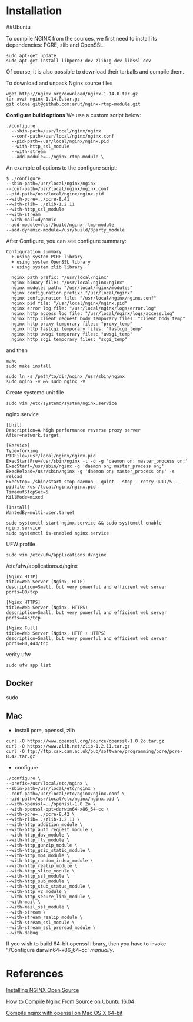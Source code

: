 # Installation

##Ubuntu

To compile NGINX from the sources, we first need to install its dependencies: 
PCRE, zlib and OpenSSL.

```shell
sudo apt-get update
sudo apt-get install libpcre3-dev zlib1g-dev libssl-dev
```

Of course, it is also possible to download their tarballs and compile them.

To download and unpack Nginx source files

```shell
wget http://nginx.org/download/nginx-1.14.0.tar.gz
tar xvzf nginx-1.14.0.tar.gz
git clone git@github.com:arut/nginx-rtmp-module.git
```

**Configure build options**
We use a custom script below:
```shell
./configure
  --sbin-path=/usr/local/nginx/nginx
  --conf-path=/usr/local/nginx/nginx.conf
  --pid-path=/usr/local/nginx/nginx.pid
  --with-http_ssl_module
  --with-stream
  --add-module=../nginx-rtmp-module \
```

An example of options to the configure script:
```shell
$ ./configure
--sbin-path=/usr/local/nginx/nginx
--conf-path=/usr/local/nginx/nginx.conf
--pid-path=/usr/local/nginx/nginx.pid
--with-pcre=../pcre-8.41
--with-zlib=../zlib-1.2.11
--with-http_ssl_module
--with-stream
--with-mail=dynamic
--add-module=/usr/build/nginx-rtmp-module
--add-dynamic-module=/usr/build/3party_module
```

After Configure, you can see configure summary:
```shell
Configuration summary
  + using system PCRE library
  + using system OpenSSL library
  + using system zlib library

  nginx path prefix: "/usr/local/nginx"
  nginx binary file: "/usr/local/nginx/nginx"
  nginx modules path: "/usr/local/nginx/modules"
  nginx configuration prefix: "/usr/local/nginx"
  nginx configuration file: "/usr/local/nginx/nginx.conf"
  nginx pid file: "/usr/local/nginx/nginx.pid"
  nginx error log file: "/usr/local/nginx/logs/error.log"
  nginx http access log file: "/usr/local/nginx/logs/access.log"
  nginx http client request body temporary files: "client_body_temp"
  nginx http proxy temporary files: "proxy_temp"
  nginx http fastcgi temporary files: "fastcgi_temp"
  nginx http uwsgi temporary files: "uwsgi_temp"
  nginx http scgi temporary files: "scgi_temp"
```

and then

```shell
make
sudo make install
```

```
sudo ln -s /path/to/dir/nginx /usr/sbin/nginx
sudo nginx -v && sudo nginx -V
```

Create systemd unit file
```shell
sudo vim /etc/systemd/system/nginx.service
```

nginx.service
```
[Unit]
Description=A high performance reverse proxy server
After=network.target

[Service]
Type=forking
PIDFile=/usr/local/nginx/nginx.pid
ExecStartPre=/usr/sbin/nginx -t -q -g 'daemon on; master_process on;'
ExecStart=/usr/sbin/nginx -g 'daemon on; master_process on;'
ExecReload=/usr/sbin/nginx -g 'daemon on; master_process on;' -s reload
ExecStop=-/sbin/start-stop-daemon --quiet --stop --retry QUIT/5 --pidfile /usr/local/nginx/nginx.pid
TimeoutStopSec=5
KillMode=mixed

[Install]
WantedBy=multi-user.target
```

```shell
sudo systemctl start nginx.service && sudo systemctl enable nginx.service
sudo systemctl is-enabled nginx.service
```

UFW profile
```shell
sudo vim /etc/ufw/applications.d/nginx
```

/etc/ufw/applications.d/nginx
```
[Nginx HTTP]
title=Web Server (Nginx, HTTP)
description=Small, but very powerful and efficient web server
ports=80/tcp

[Nginx HTTPS]
title=Web Server (Nginx, HTTPS)
description=Small, but very powerful and efficient web server
ports=443/tcp

[Nginx Full]
title=Web Server (Nginx, HTTP + HTTPS)
description=Small, but very powerful and efficient web server
ports=80,443/tcp
```

verity ufw
```
sudo ufw app list
```





## Docker

sudo 

## Mac

- Install pcre, openssl, zlib
```
curl -O https://www.openssl.org/source/openssl-1.0.2o.tar.gz
curl -O https://www.zlib.net/zlib-1.2.11.tar.gz
curl -O ftp://ftp.csx.cam.ac.uk/pub/software/programming/pcre/pcre-8.42.tar.gz
```

- configure
```
./configure \
--prefix=/usr/local/etc/nginx \
--sbin-path=/usr/local/etc/nginx \
--conf-path=/usr/local/etc/nginx/nginx.conf \
--pid-path=/usr/local/etc/nginx/nginx.pid \
--with-openssl=../openssl-1.0.2o \
--with-openssl-opt=darwin64-x86_64-cc \
--with-pcre=../pcre-8.42 \
--with-zlib=../zlib-1.2.11 \
--with-http_addition_module \
--with-http_auth_request_module \
--with-http_dav_module \
--with-http_flv_module \
--with-http_gunzip_module \
--with-http_gzip_static_module \
--with-http_mp4_module \
--with-http_random_index_module \
--with-http_realip_module \
--with-http_slice_module \
--with-http_ssl_module \
--with-http_sub_module \
--with-http_stub_status_module \
--with-http_v2_module \
--with-http_secure_link_module \
--with-mail \
--with-mail_ssl_module \
--with-stream \
--with-stream_realip_module \
--with-stream_ssl_module \
--with-stream_ssl_preread_module \
--with-debug
```
If you wish to build 64-bit openssl library, then you have to
         invoke './Configure darwin64-x86_64-cc' *manually*.



# References
[Installing NGINX Open Source](https://docs.nginx.com/nginx/admin-guide/installing-nginx/installing-nginx-open-source/)

[How to Compile Nginx From Source on Ubuntu 16.04](https://www.vultr.com/docs/how-to-compile-nginx-from-source-on-ubuntu-16-04)

[Compile nginx with openssl on Mac OS X 64-bit](http://hanoian.com/content/index.php/23-compile-nginx-with-openssl-on-mac-os-x-64-bit)

